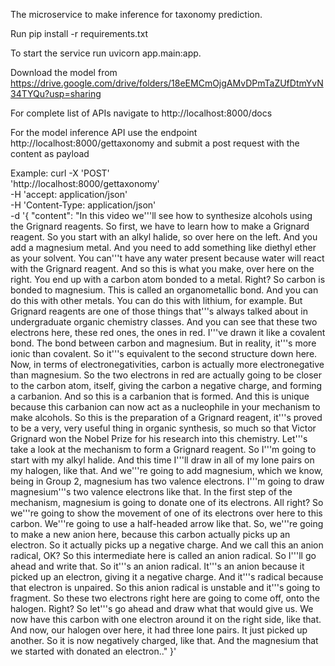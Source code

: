 The microservice to make inference for taxonomy prediction.

Run pip install -r requirements.txt


To start the service run uvicorn app.main:app.

Download the model from https://drive.google.com/drive/folders/18eEMCmOjgAMvDPmTaZUfDtmYvN34TYQu?usp=sharing

For complete list of APIs navigate to http://localhost:8000/docs

For the model inference API use the endpoint http://localhost:8000/gettaxonomy and submit a post request with the content as payload

Example:
curl -X 'POST' \
  'http://localhost:8000/gettaxonomy' \
  -H 'accept: application/json' \
  -H 'Content-Type: application/json' \
  -d '{  "content": "In this video we'\''ll see how to synthesize alcohols using the Grignard reagents. So first, we have to learn how to make a Grignard reagent. So you start with an alkyl halide, so over here on the left. And you add a magnesium metal. And you need to add something like diethyl ether as your solvent. You can'\''t have any water present because water will react with the Grignard reagent. And so this is what you make, over here on the right. You end up with a carbon atom bonded to a metal. Right? So carbon is bonded to magnesium. This is called an organometallic bond. And you can do this with other metals. You can do this with lithium, for example. But Grignard reagents are one of those things that'\''s always talked about in undergraduate organic chemistry classes. And you can see that these two electrons here, these red ones, the ones in red. I'\''ve drawn it like a covalent bond. The bond between carbon and magnesium. But in reality, it'\''s more ionic than covalent. So it'\''s equivalent to the second structure down here. Now, in terms of electronegativities, carbon is actually more electronegative than magnesium. So the two electrons in red are actually going to be closer to the carbon atom, itself, giving the carbon a negative charge, and forming a carbanion. And so this is a carbanion that is formed. And this is unique because this carbanion can now act as a nucleophile in your mechanism to make alcohols. So this is the preparation of a Grignard reagent, it'\''s proved to be a very, very useful thing in organic synthesis, so much so that Victor Grignard won the Nobel Prize for his research into this chemistry. Let'\''s take a look at the mechanism to form a Grignard reagent. So I'\''m going to start with my alkyl halide. And this time I'\''ll draw in all of my lone pairs on my halogen, like that. And we'\''re going to add magnesium, which we know, being in Group 2, magnesium has two valence electrons. I'\''m going to draw magnesium'\''s two valence electrons like that. In the first step of the mechanism, magnesium is going to donate one of its electrons. All right? So we'\''re going to show the movement of one of its electrons over here to this carbon. We'\''re going to use a half-headed arrow like that. So, we'\''re going to make a new anion here, because this carbon actually picks up an electron. So it actually picks up a negative charge. And we call this an anion radical, OK? So this intermediate here is called an anion radical. So I'\''ll go ahead and write that. So it'\''s an anion radical. It'\''s an anion because it picked up an electron, giving it a negative charge. And it'\''s radical because that electron is unpaired. So this anion radical is unstable and it'\''s going to fragment. So these two electrons right here are going to come off, onto the halogen. Right? So let'\''s go ahead and draw what that would give us. We now have this carbon with one electron around it on the right side, like that. And now, our halogen over here, it had three lone pairs. It just picked up another. So it is now negatively charged, like that. And the magnesium that we started with donated an electron.."
}'
